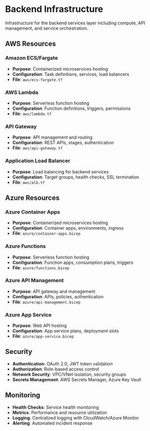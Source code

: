 # Backend Infrastructure

Infrastructure for the backend services layer including compute, API management, and service orchestration.

## AWS Resources

### Amazon ECS/Fargate
- **Purpose**: Containerized microservices hosting
- **Configuration**: Task definitions, services, load balancers
- **File**: `aws/ecs-fargate.tf`

### AWS Lambda
- **Purpose**: Serverless function hosting
- **Configuration**: Function definitions, triggers, permissions
- **File**: `aws/lambda.tf`

### API Gateway
- **Purpose**: API management and routing
- **Configuration**: REST APIs, stages, authentication
- **File**: `aws/api-gateway.tf`

### Application Load Balancer
- **Purpose**: Load balancing for backend services
- **Configuration**: Target groups, health checks, SSL termination
- **File**: `aws/alb.tf`

## Azure Resources

### Azure Container Apps
- **Purpose**: Containerized microservices hosting
- **Configuration**: Container apps, environments, ingress
- **File**: `azure/container-apps.bicep`

### Azure Functions
- **Purpose**: Serverless function hosting
- **Configuration**: Function apps, consumption plans, triggers
- **File**: `azure/functions.bicep`

### Azure API Management
- **Purpose**: API gateway and management
- **Configuration**: APIs, policies, authentication
- **File**: `azure/api-management.bicep`

### Azure App Service
- **Purpose**: Web API hosting
- **Configuration**: App service plans, deployment slots
- **File**: `azure/app-service.bicep`

## Security

- **Authentication**: OAuth 2.0, JWT token validation
- **Authorization**: Role-based access control
- **Network Security**: VPC/VNet isolation, security groups
- **Secrets Management**: AWS Secrets Manager, Azure Key Vault

## Monitoring

- **Health Checks**: Service health monitoring
- **Metrics**: Performance and resource utilization
- **Logging**: Centralized logging with CloudWatch/Azure Monitor
- **Alerting**: Automated incident response
